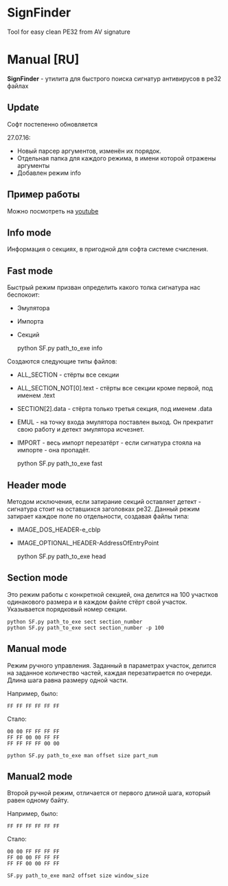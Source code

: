 # SignFinder
Tool for easy clean PE32 from AV signature 
 
# Manual [RU]
**SignFinder** - утилита для быстрого поиска сигнатур антивирусов в pe32 файлах

## Update
Софт постепенно обновляется

27.07.16:
* Новый парсер аргументов, изменён их порядок. 
* Отдельная папка для каждого режима, в имени которой отражены аргументы
* Добавлен режим info

## Пример работы
Можно посмотреть на [youtube](https://www.youtube.com/watch?v=5I6HMdZfoE8)

## Info mode
Информация о секциях, в пригодной для софта системе счисления.

## Fast mode
Быстрый режим призван определить какого толка сигнатура нас беспокоит:
* Эмулятора
* Импорта
* Секций

	python SF.py path_to_exe info

Создаются следующие типы файлов:
* ALL_SECTION - стёрты все секции
* ALL_SECTION_NOT[0].text - стёрты все секции кроме первой, под именем .text
* SECTION[2].data - стёрта только третья секция, под именем .data
* EMUL - на точку входа эмулятора поставлен выход. Он прекратит свою работу и детект эмулятора исчезнет.
* IMPORT - весь импорт перезатёрт - если сигнатура стояла на импорте - она пропадёт.

	python SF.py path_to_exe fast

## Header mode
Методом исключения, если затирание секций оставляет детект - сигнатура стоит на оставшихся заголовках pe32. Данный режим затирает каждое поле по отдельности, создавая файлы типа:

* IMAGE_DOS_HEADER-e_cblp
* IMAGE_OPTIONAL_HEADER-AddressOfEntryPoint

	python SF.py path_to_exe head

## Section mode
Это режим работы с конкретной секцией, она делится на 100 участков одинакового размера и в каждом файле стёрт свой участок. Указывается порядковый номер секции.

	python SF.py path_to_exe sect section_number
	python SF.py path_to_exe sect section_number -p 100

## Manual mode
Режим ручного управления. Заданный в параметрах участок, делится на заданное количество частей, каждая перезатирается по очереди. Длина шага равна размеру одной части.

Например, было:

	FF FF FF FF FF FF 
Стало:

	00 00 FF FF FF FF 	
	FF FF 00 00 FF FF 	
	FF FF FF FF 00 00

	python SF.py path_to_exe man offset size part_num

## Manual2 mode
Второй ручной режим, отличается от первого длиной шага, который равен одному байту.

Например, было:

	FF FF FF FF FF FF 
Стало:

	00 00 FF FF FF FF 
	FF 00 00 FF FF FF 
	FF FF 00 00 FF FF 

	SF.py path_to_exe man2 offset size window_size

